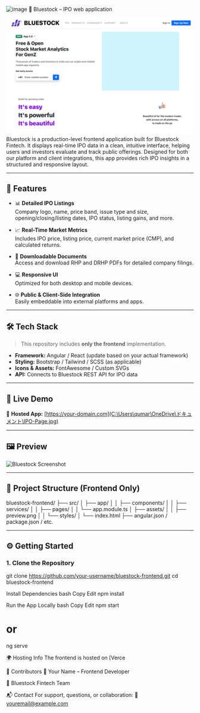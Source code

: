 ![image](https://github.com/user-attachments/assets/d315981f-4297-460c-800b-3958b67aff6f)
📄 Bluestock – IPO web application 

![Bluestock Preview](./src/assets/Github-Images/Preview-Image.png)
Bluestock is a production-level frontend application built for Bluestock Fintech. It displays real-time IPO data in a clean, intuitive interface, helping users and investors evaluate and track public offerings. Designed for both our platform and client integrations, this app provides rich IPO insights in a structured and responsive layout.

---

## 🌟 Features

- 📊 **Detailed IPO Listings**  
  Company logo, name, price band, issue type and size, opening/closing/listing dates, IPO status, listing gains, and more.

- 📈 **Real-Time Market Metrics**  
  Includes IPO price, listing price, current market price (CMP), and calculated returns.

- 📎 **Downloadable Documents**  
  Access and download RHP and DRHP PDFs for detailed company filings.

- 💻 **Responsive UI**  
  Optimized for both desktop and mobile devices.

- 🌐 **Public & Client-Side Integration**  
  Easily embeddable into external platforms and apps.

---

## 🛠️ Tech Stack

> This repository includes **only the frontend** implementation.

- **Framework:** Angular / React (update based on your actual framework)
- **Styling:** Bootstrap / Tailwind / SCSS (as applicable)
- **Icons & Assets:** FontAwesome / Custom SVGs
- **API:** Connects to Bluestock REST API for IPO data

---

## 🚀 Live Demo

🔗 **Hosted App:** [https://your-domain.com](C:\Users\qumar\OneDrive\ドキュメント\IPO-Page.jpg) 

---

## 🖼️ Preview

![Bluestock Screenshot](C:\Users\qumar\OneDrive\Desktop\Preview-Image.png) 

---

## 📁 Project Structure (Frontend Only)

bluestock-frontend/
├── src/
│ ├── app/
│ │ ├── components/
│ │ ├── services/
│ │ ├── pages/
│ │ └── app.module.ts
│ ├── assets/
│ │ ├── preview.png
│ │ └── styles/
│ └── index.html
├── angular.json / package.json / etc.


---

## ⚙️ Getting Started

### 1. Clone the Repository


git clone https://github.com/your-username/bluestock-frontend.git
cd bluestock-frontend

Install Dependencies
bash
Copy
Edit
npm install

Run the App Locally
bash
Copy
Edit
npm start
# or
ng serve

🌍 Hosting Info
The frontend is hosted on [Verce

👥 Contributors
👤 Your Name – Frontend Developer

💼 Bluestock Fintech Team


📬 Contact
For support, questions, or collaboration:
📧 youremail@example.com




